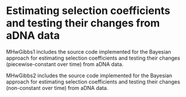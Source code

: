 # Estimating selection coefficients and testing their changes from aDNA data

MHwGibbs1 includes the source code implemented for the Bayesian approach for estimating selection coefficients and testing their changes (piecewise-constant over time) from aDNA data.

MHwGibbs2 includes the source code implemented for the Bayesian approach for estimating selection coefficients and testing their changes (non-constant over time) from aDNA data.

